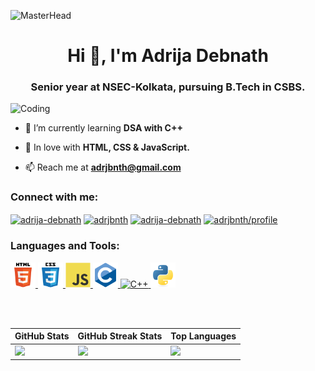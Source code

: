![MasterHead](https://images-wixmp-ed30a86b8c4ca887773594c2.wixmp.com/f/df6f9861-e02e-43a3-bfc8-f9a53f6e3b36/dg8zczz-99f2be43-189a-4d81-b1a7-19d6e6d47ca5.png?token=eyJ0eXAiOiJKV1QiLCJhbGciOiJIUzI1NiJ9.eyJzdWIiOiJ1cm46YXBwOjdlMGQxODg5ODIyNjQzNzNhNWYwZDQxNWVhMGQyNmUwIiwiaXNzIjoidXJuOmFwcDo3ZTBkMTg4OTgyMjY0MzczYTVmMGQ0MTVlYTBkMjZlMCIsIm9iaiI6W1t7InBhdGgiOiJcL2ZcL2RmNmY5ODYxLWUwMmUtNDNhMy1iZmM4LWY5YTUzZjZlM2IzNlwvZGc4emN6ei05OWYyYmU0My0xODlhLTRkODEtYjFhNy0xOWQ2ZTZkNDdjYTUucG5nIn1dXSwiYXVkIjpbInVybjpzZXJ2aWNlOmZpbGUuZG93bmxvYWQiXX0.5CP0Su4qTaSAFGAkwKMdAOXF-vitN5NcVR_JCiieof0)
<h1 align="center">Hi 👋, I'm Adrija Debnath</h1>
<h3 align="center">Senior year at NSEC-Kolkata, pursuing B.Tech in CSBS.</h3>

<img align="right" alt="Coding" width="550" src="https://i.pinimg.com/originals/68/ae/bf/68aebf4c71bd1d6090f87237272b01e5.gif">

<p align="left"> <img src="https://komarev.com/ghpvc/?username=adrija-debnath&label=Profile%20views&color=0e75b6&style=flat" alt="" /> </p>

- 🌱 I’m currently learning **DSA with C++**

- 💬 In love with **HTML, CSS & JavaScript.**

- 📫 Reach me at **adrjbnth@gmail.com**

<h3 align="left">Connect with me:</h3>
<p align="left">
<a href="https://www.linkedin.com/in/adrija-debnath22/" target="blank"><img align="center" src="https://raw.githubusercontent.com/rahuldkjain/github-profile-readme-generator/master/src/images/icons/Social/linked-in-alt.svg" alt="adrija-debnath" height="30" width="40" /></a>
<a href="https://www.hackerrank.com/adrjbnth" target="blank"><img align="center" src="https://raw.githubusercontent.com/rahuldkjain/github-profile-readme-generator/master/src/images/icons/Social/hackerrank.svg" alt="adrjbnth" height="30" width="40" /></a>
<a href="https://www.leetcode.com/adrija-debnath" target="blank"><img align="center" src="https://raw.githubusercontent.com/rahuldkjain/github-profile-readme-generator/master/src/images/icons/Social/leet-code.svg" alt="adrija-debnath" height="30" width="40" /></a>
<a href="https://www.geeksforgeeks.org/user/adrijadebnakobn/" target="blank"><img align="center" src="https://raw.githubusercontent.com/rahuldkjain/github-profile-readme-generator/master/src/images/icons/Social/geeks-for-geeks.svg" alt="adrjbnth/profile" height="30" width="40" /></a>
</p>

<h3 align="left">Languages and Tools:</h3>
<p align="left">
  
  <a href="https://www.w3.org/html/" target="_blank" rel="noreferrer">
    <img src="https://raw.githubusercontent.com/devicons/devicon/master/icons/html5/html5-original-wordmark.svg" alt="HTML5" width="40" height="40"/>
  </a>
  <a href="https://www.w3schools.com/css/" target="_blank" rel="noreferrer">
    <img src="https://raw.githubusercontent.com/devicons/devicon/master/icons/css3/css3-original-wordmark.svg" alt="CSS3" width="40" height="40"/>
  </a>
  <a href="https://developer.mozilla.org/en-US/docs/Web/JavaScript" target="_blank" rel="noreferrer">
    <img src="https://raw.githubusercontent.com/devicons/devicon/master/icons/javascript/javascript-original.svg" alt="JavaScript" width="40" height="40"/>
  </a>
  <a href="https://en.wikipedia.org/wiki/C_(programming_language)" target="_blank" rel="noreferrer">
    <img src="https://raw.githubusercontent.com/devicons/devicon/master/icons/c/c-original.svg" alt="C" width="40" height="40"/>
  </a>
 <a href="https://en.wikipedia.org/wiki/C%2B%2B" target="_blank" rel="noreferrer">
    <img src="https://raw.githubusercontent.com/isocpp/logos/master/cpp_logo.png" alt="C++" width="40" height="40"/>
</a>
  <a href="https://www.python.org" target="_blank" rel="noreferrer">
    <img src="https://raw.githubusercontent.com/devicons/devicon/master/icons/python/python-original.svg" alt="Python" width="40" height="40"/>
  </a>
</p>
<br>
<br>

| GitHub Stats                                                                                                      | GitHub Streak Stats                                                                                                      | Top Languages                                                                                                      |
|-------------------------------------------------------------------------------------------------------------------|--------------------------------------------------------------------------------------------------------------------------|--------------------------------------------------------------------------------------------------------------------|
| ![](https://github-readme-stats.vercel.app/api?username=adrija-debnath&theme=radical&hide_border=false&include_all_commits=true&count_private=true) | ![](https://github-readme-streak-stats.herokuapp.com/?user=adrija-debnath&theme=radical&hide_border=false)             | ![](https://github-readme-stats.vercel.app/api/top-langs/?username=adrija-debnath&theme=radical&hide_border=false&include_all_commits=true&count_private=true&layout=compact) |


<!-- Proudly created with GPRM ( https://gprm.itsvg.in ) -->
<br>

